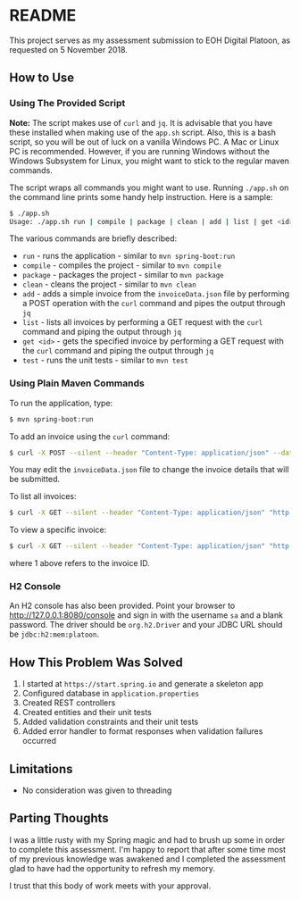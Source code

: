 # README

This project serves as my assessment submission to EOH Digital Platoon, as requested on 5 November 2018.

## How to Use

### Using The Provided Script

**Note:** The script makes use of `curl` and `jq`. It is advisable that you have these installed when making use of the `app.sh` script. Also, this is a bash script, so you will be out of luck on a vanilla Windows PC. A Mac or Linux PC is recommended. However, if you are running Windows without the Windows Subsystem for Linux, you might want to stick to the regular maven commands.

The script wraps all commands you might want to use. Running `./app.sh` on the command line prints some handy help instruction. Here is a sample:

```bash
$ ./app.sh
Usage: ./app.sh run | compile | package | clean | add | list | get <id> | test
```

The various commands are briefly described:

* `run` - runs the application - similar to `mvn spring-boot:run`
* `compile` - compiles the project - similar to `mvn compile`
* `package` - packages the project - similar to `mvn package`
* `clean` - cleans the project - similar to `mvn clean`
* `add` - adds a simple invoice from the `invoiceData.json` file by performing a POST operation with the `curl` command and pipes the output through `jq`
* `list` - lists all invoices by performing a GET request with the `curl` command and piping the output through `jq`
* `get <id>` - gets the specified invoice by performing a GET request with the `curl` command and piping the output through `jq`
* `test` - runs the unit tests - similar to `mvn test`

### Using Plain Maven Commands

To run the application, type:

```bash
$ mvn spring-boot:run
```

To add an invoice using the `curl` command:

```bash
$ curl -X POST --silent --header "Content-Type: application/json" --data @invoiceData.json "http://127.0.0.1:8080/invoices"
```

You may edit the `invoiceData.json` file to change the invoice details that will be submitted.

To list all invoices:

```bash
$ curl -X GET --silent --header "Content-Type: application/json" "http://127.0.0.1:8080/invoices"
```

To view a specific invoice:

```bash
$ curl -X GET --silent --header "Content-Type: application/json" "http://127.0.0.1:8080/invoices/1"
```

where 1 above refers to the invoice ID.

### H2 Console

An H2 console has also been provided. Point your browser to http://127.0.0.1:8080/console and sign in with the username `sa` and a blank password. The driver should be `org.h2.Driver` and your JDBC URL should be `jdbc:h2:mem:platoon`.

## How This Problem Was Solved

1. I started at `https://start.spring.io` and generate a skeleton app
1. Configured database in `application.properties`
1. Created REST controllers
1. Created entities and their unit tests
1. Added validation constraints and their unit tests
1. Added error handler to format responses when validation failures occurred

## Limitations

* No consideration was given to threading

## Parting Thoughts

I was a little rusty with my Spring magic and had to brush up some in order to complete this assessment. I'm happy to report that after some time most of my previous knowledge was awakened and I completed the assessment glad to have had the opportunity to refresh my memory.

I trust that this body of work meets with your approval.

